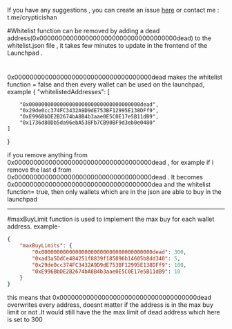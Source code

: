 If you have any suggestions , you can create an issue [here]([url](https://github.com/parzivalishan/newsuper/issues)) or contact me : t.me/crypticishan 


#Whitelist function can be removed by adding a dead address(0x000000000000000000000000000000000000dead) to the whitelist.json file , it takes few minutes to update in the frontend of the Launchpad .
#
0x000000000000000000000000000000000000dead makes the whitelist function = false and then every wallet can be used on the launchpad, example
{
    "whitelistedAddresses": [

        "0x000000000000000000000000000000000000dead",
        "0x29de0cc374FC3432A9D9dE753BF12995E138DFf9",
        "0xE996BbDE2B2674bA8B4b3aae0E5C0E17e5B11dB9",
        "0x1736d80Db5da96ebA538Fb7CB90BF9d3eb0e0480"
    ]
}

if you remove anything from 0x000000000000000000000000000000000000dead , for example if i remove the last d from 0x000000000000000000000000000000000000dead . It becomes 0x000000000000000000000000000000000000dea and the whitelist function= true, then only wallets which are in the json are able to buy in the launchpad

---


 #maxBuyLimit function is used to implement the max buy for each wallet address. example-
```json
{
    "maxBuyLimits": {
        "0x000000000000000000000000000000000000dead": 300,
        "0xad3a5DdCe484251f8839f185896b14605b8dd340": 5,
        "0x29de0cc374FC3432A9D9dE753BF12995E138DFf9": 100,
        "0xE996BbDE2B2674bA8B4b3aae0E5C0E17e5B11dB9": 10
    }
}
```


this means that 0x000000000000000000000000000000000000dead overwrites every address, doesnt matter if the address is in the max buy limit or not .It would still have the the max limit of dead address which here is set to 300 
